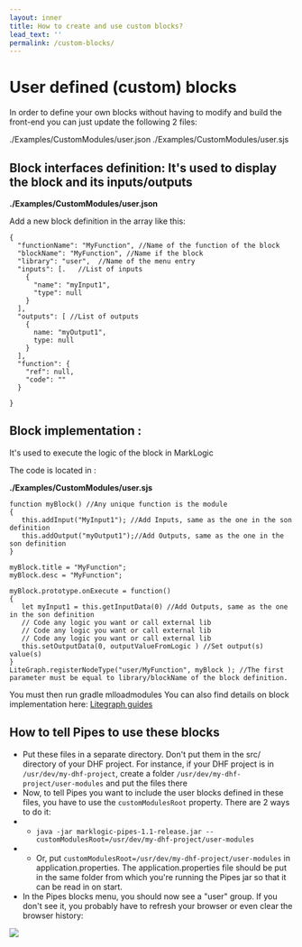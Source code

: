 ```yaml
---
layout: inner
title: How to create and use custom blocks?
lead_text: ''
permalink: /custom-blocks/
---
```


# User defined (custom) blocks

In order to define your own blocks without having to modify and build the front-end you can just update the following 2 files:

./Examples/CustomModules/user.json
./Examples/CustomModules/user.sjs

## Block interfaces definition: It's used to display the block and its inputs/outputs

**./Examples/CustomModules/user.json**

Add a new block definition in the array like this:

```
{
  "functionName": "MyFunction", //Name of the function of the block
  "blockName": "MyFunction", //Name if the block
  "library": "user",  //Name of the menu entry
  "inputs": [.   //List of inputs
    {
      "name": "myInput1",
      "type": null
    }
  ],
  "outputs": [ //List of outputs
    {
      name: "myOutput1",
      type: null
    }
  ],
  "function": {
    "ref": null,
    "code": ""
  }

}
```

## Block implementation : 
It's used to execute the logic of the block in MarkLogic

The code is located in :

**./Examples/CustomModules/user.sjs**

```
function myBlock() //Any unique function is the module
{
   this.addInput("MyInput1"); //Add Inputs, same as the one in the son definition
   this.addOutput("myOutput1");//Add Outputs, same as the one in the son definition
}

myBlock.title = "MyFunction";
myBlock.desc = "MyFunction";

myBlock.prototype.onExecute = function()
{
   let myInput1 = this.getInputData(0) //Add Outputs, same as the one in the son definition
   // Code any logic you want or call external lib
   // Code any logic you want or call external lib
   // Code any logic you want or call external lib
   this.setOutputData(0, outputValueFromLogic ) //Set output(s) value(s)
}
LiteGraph.registerNodeType("user/MyFunction", myBlock ); //The first parameter must be equal to library/blockName of the block definition.
```

You must then run gradle mlloadmodules
You can also find details on block implementation here: [Litegraph guides](https://github.com/jagenjo/litegraph.js/tree/master/guides)


<a name="use-custom-blocks"></a>
## How to tell Pipes to use these blocks

- Put these files in a separate directory. Don't put them in the src/ directory of your DHF project. For instance, if your DHF project is in
```/usr/dev/my-dhf-project```, create a folder
```/usr/dev/my-dhf-project/user-modules``` and put the files there
- Now, to tell Pipes you want to include the user blocks defined in these files, you have to use the ```customModulesRoot``` property. There are 2 ways to do it:
- - ```java -jar marklogic-pipes-1.1-release.jar --customModulesRoot=/usr/dev/my-dhf-project/user-modules```
- - Or, put ```customModulesRoot=/usr/dev/my-dhf-project/user-modules``` in application.properties. The application.properties file should be put in the same folder from which you're running the Pipes jar so that it can be read in on start.
- In the Pipes blocks menu, you should now see a "user" group. If you don't see it, you probably have to refresh your browser or even clear the browser history:

![](../images/how-custom-blocks/user-menu.png)
